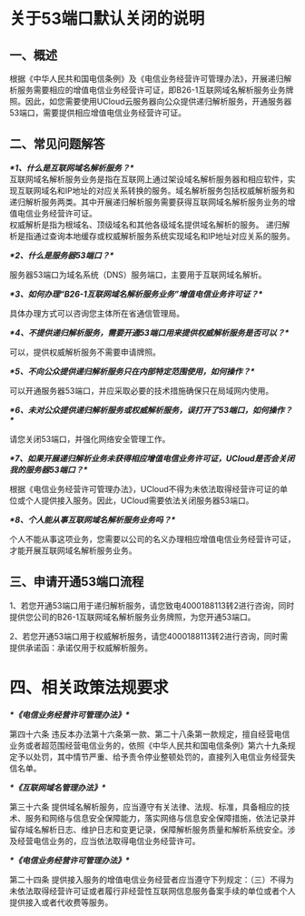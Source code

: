 # 关于53端口默认关闭的说明

## 一、概述

根据《中华人民共和国电信条例》及《电信业务经营许可管理办法》，开展递归解析服务需要相应的增值电信业务经营许可证，即B26-1互联网域名解析服务业务牌照。因此，如您需要使用UCloud云服务器向公众提供递归解析服务，开通服务器53端口，需要提供相应增值电信业务经营许可证。<br/>

## 二、常见问题解答

***\*1、什么是互联网域名解析服务？\**** <br/>
互联网域名解析服务业务是指在互联网上通过架设域名解析服务器和相应软件，实现互联网域名和IP地址的对应关系转换的服务。域名解析服务包括权威解析服务和递归解析服务两类。其中开展递归解析服务需要获得互联网域名解析服务业务的增值电信业务经营许可证。 <br/>
权威解析是指为根域名、顶级域名和其他各级域名提供域名解析的服务。
递归解析是指通过查询本地缓存或权威解析服务系统实现域名和IP地址对应关系的服务。 <br/>

***\*2、什么是服务器53端口？\**** <br/>

服务器53端口为域名系统（DNS）服务端口，主要用于互联网域名解析。 <br/>

***\*3、如何办理“B26-1互联网域名解析服务业务”增值电信业务许可证？\**** <br/>

具体办理方式可以咨询您主体所在省通信管理局。<br/>

***\*4、不提供递归解析服务，需要开通53端口用来提供权威解析服务是否可以？\**** <br/>

可以，提供权威解析服务不需要申请牌照。<br/>

***\*5、不向公众提供递归解析服务只在内部特定范围使用，如何操作？\**** <br/>

可以开通服务器53端口，并应采取必要的技术措施确保只在局域网内使用。<br/>

***\*6、未对公众提供递归解析服务或权威解析服务，误打开了53端口，如何操作？\**** <br/>

请您关闭53端口，并强化网络安全管理工作。<br/>

***\*7、如果开展递归解析业务未获得相应增值电信业务许可证，UCloud是否会关闭我的服务器53端口？\**** <br/>

根据《电信业务经营许可管理办法》，UCloud不得为未依法取得经营许可证的单位或个人提供接入服务。因此，UCloud需要依法关闭服务器53端口。<br/>

***\*8、个人能从事互联网域名解析服务业务吗？\**** <br/>

个人不能从事这项业务，您需要以公司的名义办理相应增值电信业务经营许可证，才能开展互联网域名解析服务业务。<br/>

## 三、申请开通53端口流程

1、若您开通53端口用于递归解析服务，请您致电4000188113转2进行咨询，同时提供您公司的B26-1互联网域名解析服务业务牌照，为您开通53端口。<br/>

2、若您开通53端口用于权威解析服务，请您4000188113转2进行咨询，同时需提供承诺函：承诺仅用于权威解析服务。<br/>

# 四、相关政策法规要求

***\*《电信业务经营许可管理办法》\****

第四十六条 违反本办法第十六条第一款、第二十八条第一款规定，擅自经营电信业务或者超范围经营电信业务的，依照《中华人民共和国电信条例》第六十九条规定予以处罚，其中情节严重、给予责令停业整顿处罚的，直接列入电信业务经营失信名单。<br/>

***\*《互联网域名管理办法》\****

第三十六条 提供域名解析服务，应当遵守有关法律、法规、标准，具备相应的技术、服务和网络与信息安全保障能力，落实网络与信息安全保障措施，依法记录并留存域名解析日志、维护日志和变更记录，保障解析服务质量和解析系统安全。涉及经营电信业务的，应当依法取得电信业务经营许可。<br/>

***\*《电信业务经营许可管理办法》\****

第二十四条 提供接入服务的增值电信业务经营者应当遵守下列规定：（三）不得为未依法取得经营许可证或者履行非经营性互联网信息服务备案手续的单位或者个人提供接入或者代收费等服务。<br/>
